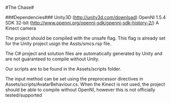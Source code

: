 #The Chase#

###Dependencies###
Unity3D (http://unity3d.com/download)
OpenNI 1.5.4 SDK 32-bit (http://www.openni.org/openni-sdk/openni-sdk-history-2/)
A Kinect camera

The project should be compiled with the unsafe flag. This flag is already set for the Unity project usign the Assts/smcs.rsp file.

The C# project and solution files are automatically generated by Unity and are not guaranteed to compile without Unity.

Our scripts are to be found in the Assets/scripts folder.

The input method can be set using the preprocessor directives in Assets/scripts/AvatarBehaviour.cs. When the Kinect is not used, the project should be able to compile without OpenNI, however this is not officially tested/supported
